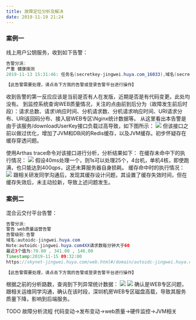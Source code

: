 ```yaml
---
title: 故障定位分析及解决
date: 2019-11-19 21:24
---
```


### 案例一

线上用户公钥服务，收到如下告警：
``` java
告警分派:
严重 健康拨测
2019-11-13 15:31:46: 任务名(secretkey-jingwei.huya.com_16033),域名(secretkey-jingwei.huya.com),路径(/), 健康拨测： ip：10.185.32.105, port:8080, 多次拨测失败(3次)

【此告警需要处理，请点击下方我的告警或登录告警平台进行操作】
```
收到告警的第一反应应该是当前是否有人在发版，近期是否是有代码变更。此处均没有。
到监控系统查询WEB质量情况，关注的点由前到后分为（故障发生前后时段）：请求总数、请求\响应时间、分机请求数、分机请求响应时间、URI请求分布、URI返回码分布、接入层WEB专区\Nginx统计数据等。
从这里看出本告警是由于该服务/downloadUserKey接口负载过高导致，如下图所示：
![](/img/trouble/downloadUserKey.png)
但该接口之前以做过优化，增加了JVM和DB间的Redis缓存，以及JVM缓存。初步怀疑存在缓存穿透问题。

<!--more-->

使用Arthas trace命令对该接口进行分析，分析结果如下：
在缓存未命中下的执行情况：
![](/img/trouble/trace_no_cache.png)
假设40ms处理一个，则1s可以处理25个，4台机，单机4核，即使跑满，也只能达到400qps，这还未算服务器自身损耗。
缓存命中时的执行情况：
![](/img/trouble/trace_cache.png)
跟相关研发同学沟通后，发现其缓存设计问题，其设置了缓存失效时间，但在缓存失效后，未主动拉新，导致上述问题发生。

### 案例二

混合云交付平台告警：
``` java
告警分派:
警告 web质量运营告警
告警级别:告警 
域名:autoidc-jingwei.huya.com 
Note:autoidc-jingwei.huya.com4XX请求数每分钟大于60 
最近3个值为:70.00 , 341.00 , 146.00 
Timestamp:2019-11-15 09:32:00 
https://skynet-jingwei.huya.com/web.html#/domain/autoidc-jingwei.huya.com/summary?type=webproxy

【此告警需要处理，请点击下方我的告警或登录告警平台进行操作】
```
根据之前的分析路数，查询到下列异常统计数据：
![](/img/trouble/autoidc_5XX.png)
![](/img/trouble/autoidc_4XX.png)
确认是WEB专区问题，跟相关运维同学沟通，确认在该时段，深圳机房WEB专区磁盘高载，导致其服务质量下降，影响到后端服务。

TODO 故障分析流程
代码变动->发布变动->web质量->硬件监控->JVM相关


